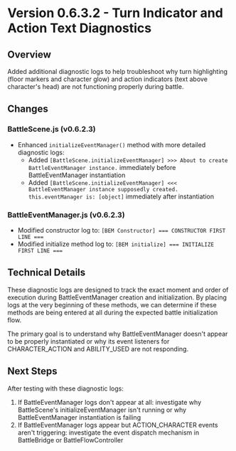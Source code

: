 # Version 0.6.3.2 - Turn Indicator and Action Text Diagnostics

## Overview
Added additional diagnostic logs to help troubleshoot why turn highlighting (floor markers and character glow) and action indicators (text above character's head) are not functioning properly during battle.

## Changes

### BattleScene.js (v0.6.2.3)
- Enhanced `initializeEventManager()` method with more detailed diagnostic logs:
  - Added `[BattleScene.initializeEventManager] >>> About to create BattleEventManager instance.` immediately before BattleEventManager instantiation
  - Added `[BattleScene.initializeEventManager] <<< BattleEventManager instance supposedly created. this.eventManager is: [object]` immediately after instantiation

### BattleEventManager.js (v0.6.2.3)
- Modified constructor log to: `[BEM Constructor] === CONSTRUCTOR FIRST LINE ===`
- Modified initialize method log to: `[BEM initialize] === INITIALIZE FIRST LINE ===`

## Technical Details
These diagnostic logs are designed to track the exact moment and order of execution during BattleEventManager creation and initialization. By placing logs at the very beginning of these methods, we can determine if these methods are being entered at all during the expected battle initialization flow.

The primary goal is to understand why BattleEventManager doesn't appear to be properly instantiated or why its event listeners for CHARACTER_ACTION and ABILITY_USED are not responding. 

## Next Steps
After testing with these diagnostic logs:
1. If BattleEventManager logs don't appear at all: investigate why BattleScene's initializeEventManager isn't running or why BattleEventManager instantiation is failing
2. If BattleEventManager logs appear but ACTION_CHARACTER events aren't triggering: investigate the event dispatch mechanism in BattleBridge or BattleFlowController
